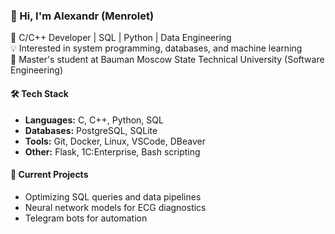 ### 👋 Hi, I'm Alexandr (Menrolet)

🎯 C/C++ Developer | SQL | Python | Data Engineering  
💡 Interested in system programming, databases, and machine learning  
🧠 Master's student at Bauman Moscow State Technical University (Software Engineering)

#### 🛠 Tech Stack
- **Languages:** C, C++, Python, SQL  
- **Databases:** PostgreSQL, SQLite  
- **Tools:** Git, Docker, Linux, VSCode, DBeaver  
- **Other:** Flask, 1C:Enterprise, Bash scripting  

#### 🚀 Current Projects
- Optimizing SQL queries and data pipelines  
- Neural network models for ECG diagnostics  
- Telegram bots for automation  
